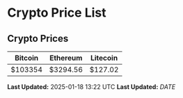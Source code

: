 # Crypto Price List

## Crypto Prices
| Bitcoin | Ethereum | Litecoin |
| ------- | -------- | -------- |
| $103354 | $3294.56 | $127.02 |
**Last Updated:** 2025-01-18 13:22 UTC
**Last Updated:** $DATE$
